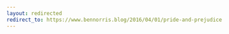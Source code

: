 ```yaml
---
layout: redirected
redirect_to: https://www.bennorris.blog/2016/04/01/pride-and-prejudice.html
---
```

